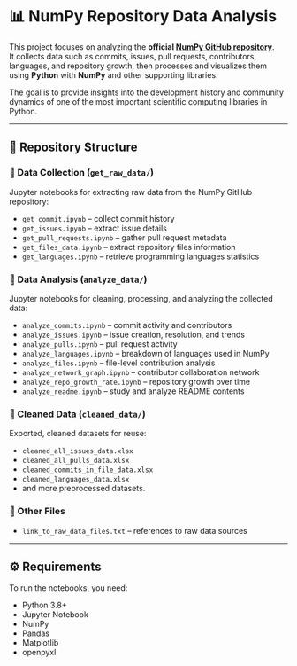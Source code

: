 # 📊 NumPy Repository Data Analysis

This project focuses on analyzing the **official [NumPy GitHub repository](https://github.com/numpy/numpy)**.  
It collects data such as commits, issues, pull requests, contributors, languages, and repository growth, then processes and visualizes them using **Python** with **NumPy** and other supporting libraries.  

The goal is to provide insights into the development history and community dynamics of one of the most important scientific computing libraries in Python.

---

## 📂 Repository Structure

### 🔹 Data Collection (`get_raw_data/`)
Jupyter notebooks for extracting raw data from the NumPy GitHub repository:
- `get_commit.ipynb` – collect commit history
- `get_issues.ipynb` – extract issue details
- `get_pull_requests.ipynb` – gather pull request metadata
- `get_files_data.ipynb` – extract repository files information
- `get_languages.ipynb` – retrieve programming languages statistics

### 🔹 Data Analysis (`analyze_data/`)
Jupyter notebooks for cleaning, processing, and analyzing the collected data:
- `analyze_commits.ipynb` – commit activity and contributors
- `analyze_issues.ipynb` – issue creation, resolution, and trends
- `analyze_pulls.ipynb` – pull request activity
- `analyze_languages.ipynb` – breakdown of languages used in NumPy
- `analyze_files.ipynb` – file-level contribution analysis
- `analyze_network_graph.ipynb` – contributor collaboration network
- `analyze_repo_growth_rate.ipynb` – repository growth over time
- `analyze_readme.ipynb` – study and analyze README contents

### 🔹 Cleaned Data (`cleaned_data/`)
Exported, cleaned datasets for reuse:
- `cleaned_all_issues_data.xlsx`
- `cleaned_all_pulls_data.xlsx`
- `cleaned_commits_in_file_data.xlsx`
- `cleaned_languages_data.xlsx`
- and more preprocessed datasets.

### 🔹 Other Files
- `link_to_raw_data_files.txt` – references to raw data sources

---

## ⚙️ Requirements

To run the notebooks, you need:

- Python 3.8+
- Jupyter Notebook
- NumPy  
- Pandas  
- Matplotlib
- openpyxl
